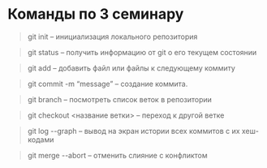 # Команды по 3 семинару

> git init – инициализация локального репозитория

> git status – получить информацию от git о его текущем состоянии

> git add – добавить файл или файлы к следующему коммиту

> git commit -m “message” – создание коммита.

> git branch – посмотреть список веток в репозитории

> git checkout <название ветки> – переход к другой ветке

> git log --graph – вывод на экран истории всех коммитов с их хеш-кодами

> git merge --abort – отменить слияние с конфликтом
